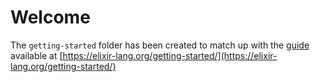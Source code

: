 # Welcome

The `getting-started` folder has been created to match up with the [guide](https://elixir-lang.org/getting-started/) available at [https://elixir-lang.org/getting-started/](https://elixir-lang.org/getting-started/)
